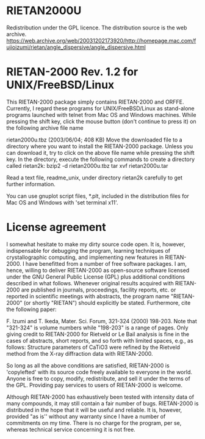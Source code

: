# RIETAN2000U
Redistribution under the GPL licence.
The distribution source is the web archive.
https://web.archive.org/web/20031202173920/http://homepage.mac.com/fujioizumi/rietan/angle_dispersive/angle_dispersive.html

# RIETAN-2000 Rev. 1.2 for UNIX/FreeBSD/Linux
This RIETAN-2000 package simply contains RIETAN-2000 and ORFFE. Currently, I regard these programs for UNIX/FreeBSD/Linux as stand-alone programs launched with telnet from Mac OS and Windows machines.
While pressing the shift key, click the mouse button (don't continue to press it) on the following archive file name

rietan2000u.tbz (2003/06/04; 408 KB)
Move the downloaded file to a directory where you want to install the RIETAN-2000 package. Unless you can download it, try to click on the above file name while pressing the shift key. In the directory, execute the following commands to create a directory called rietan2k:
bzip2 -d rietan2000u.tbz
tar xvf rietan2000u.tar

Read a text file, readme_unix, under directory rietan2k carefully to get further information.

You can use gnuplot script files, *.plt, included in the distribution files for Mac OS and Windows with 'set terminal x11'.
# License agreement
I somewhat hesitate to make my dirty source code open. It is, however, indispensable for debugging the program, learning techniques of crystallographic computing, and implementing new features in RIETAN-2000. I have benefitted from a number of free software packages. I am, hence, willing to deliver RIETAN-2000 as open-source software licensed under the GNU General Public License (GPL) plus additional conditions described in what follows.
Whenever original results acquired with RIETAN-2000 are published in journals, proceedings, facility reports, etc. or reported in scientific meetings with abstracts, the program name "RIETAN-2000" (or shortly "RIETAN") should explicitly be stated. Furthermore, cite the following paper:

F. Izumi and T. Ikeda, Mater. Sci. Forum, 321-324 (2000) 198-203.
Note that "321-324" is volume numbers while "198-203" is a range of pages. Only giving credit to RIETAN-2000 for Rietveld or Le Bail analysis is fine in the cases of abstracts, short reports, and so forth with limited spaces, e.g., as follows:
Structure parameters of CaTiO3 were refined by the Rietveld method from the X-ray diffraction data with RIETAN-2000.

So long as all the above conditions are satisfied, RIETAN-2000 is 'copylefted' with its source code freely available to everyone in the world. Anyone is free to copy, modify, redistribute, and sell it under the terms of the GPL. Providing pay services to users of RIETAN-2000 is welcome.

Although RIETAN-2000 has exhaustively been tested with intensity data of many compounds, it may still contain a fair number of bugs. RIETAN-2000 is distributed in the hope that it will be useful and reliable. It is, however, provided "as is'' without any warranty since I have a number of commitments on my time. There is no charge for the program, per se, whereas technical service concerning it is not free.


